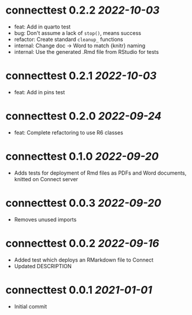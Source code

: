 # connecttest 0.2.2 _2022-10-03_
-   feat: Add in quarto test
-   bug: Don't assume a lack of `stop()`, means success
-   refactor: Create standard `cleanup_` functions
-   internal: Change doc -> Word to match {knitr} naming
-   internal: Use the generated .Rmd file from RStudio for tests

# connecttest 0.2.1 _2022-10-03_
-   feat: Add in pins test

# connecttest 0.2.0 _2022-09-24_
-   feat: Complete refactoring to use R6 classes

# connecttest 0.1.0 _2022-09-20_

-   Adds tests for deployment of Rmd files as PDFs and Word documents, knitted on Connect server

# connecttest 0.0.3 _2022-09-20_

-   Removes unused imports

# connecttest 0.0.2 _2022-09-16_

-   Added test which deploys an RMarkdown file to Connect
-   Updated DESCRIPTION

# connecttest 0.0.1 _2021-01-01_

-   Initial commit
